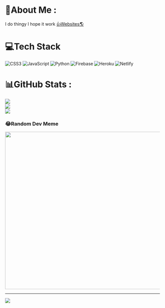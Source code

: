 # 💫About Me :
I do thingy I hope it work
[👍Websites🌎](wysitehome.netlify.app)

# 💻Tech Stack
![CSS3](https://img.shields.io/badge/css3-%231572B6.svg?style=for-the-badge&logo=css3&logoColor=white) ![JavaScript](https://img.shields.io/badge/javascript-%23323330.svg?style=for-the-badge&logo=javascript&logoColor=%23F7DF1E) ![Python](https://img.shields.io/badge/python-3670A0?style=for-the-badge&logo=python&logoColor=ffdd54) ![Firebase](https://img.shields.io/badge/firebase-%23039BE5.svg?style=for-the-badge&logo=firebase) ![Heroku](https://img.shields.io/badge/heroku-%23430098.svg?style=for-the-badge&logo=heroku&logoColor=white) ![Netlify](https://img.shields.io/badge/netlify-%23000000.svg?style=for-the-badge&logo=netlify&logoColor=#00C7B7)
# 📊GitHub Stats :
![](https://github-readme-stats.vercel.app/api?username=aerolixdev&theme=dark&hide_border=true&include_all_commits=false&count_private=true)<br/>
![](https://github-readme-streak-stats.herokuapp.com/?user=aerolixdev&theme=dark&hide_border=true)<br/>
![](https://github-readme-stats.vercel.app/api/top-langs/?username=aerolixdev&theme=dark&hide_border=true&include_all_commits=false&count_private=true&layout=compact)

### 😂Random Dev Meme
<img src="https://random-memer.herokuapp.com/" width="512px"/>

---
[![](https://visitcount.itsvg.in/api?id=aerolixdev&icon=0&color=0)](https://visitcount.itsvg.in)

